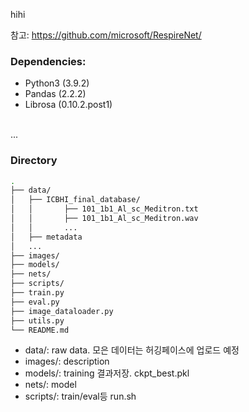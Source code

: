 hihi

참고: https://github.com/microsoft/RespireNet/

### Dependencies:

* Python3 (3.9.2)
* Pandas (2.2.2)
* Librosa (0.10.2.post1)
<!--
* Pytorch (torch, torchvision and other dependencies for Pytorch)
* Numpy
* nlpaug (0.0.14)
* scikit-learn (0.23.1)
* tqdm (4.48.0)
* cudnn (CUDA for training on GPU)
-->
<br>...

### Directory
```bash
.
├── data/
│   ├── ICBHI_final_database/
│   │       ├── 101_1b1_Al_sc_Meditron.txt
│   │       ├── 101_1b1_Al_sc_Meditron.wav
│   │       ...
│   ├── metadata
│   ...
├── images/
├── models/
├── nets/
├── scripts/
├── train.py
├── eval.py
├── image_dataloader.py
├── utils.py
└── README.md
```

- data/: raw data. 모은 데이터는 허깅페이스에 업로드 예정
- images/: description
- models/: training 결과저장. ckpt_best.pkl
- nets/: model
- scripts/: train/eval등 run.sh 

